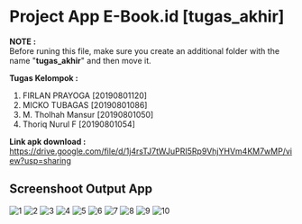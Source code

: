 # Project App E-Book.id [tugas_akhir]

**NOTE :**\
Before runing this file, make sure you create an additional folder with the name "**tugas_akhir**" and then move it.

**Tugas Kelompok :**
1. FIRLAN PRAYOGA    [20190801120]
2. MICKO TUBAGAS     [20190801086]
3. M. Tholhah Mansur [20190801050]
4. Thoriq Nurul F    [20190801054]

**Link apk download :**\
https://drive.google.com/file/d/1j4rsTJ7tWJuPRI5Rp9VhjYHVm4KM7wMP/view?usp=sharing

## Screenshoot Output App

![1](https://user-images.githubusercontent.com/54829600/177025597-ba71e65a-8a90-4004-a610-f9a0a6d133f3.png)
![2](https://user-images.githubusercontent.com/54829600/177025600-b5e41b55-ff60-4306-8442-41c133166302.png)
![3](https://user-images.githubusercontent.com/54829600/177025601-3a6d6e78-eafd-47a5-9eb5-79b2cabab9b2.png)
![4](https://user-images.githubusercontent.com/54829600/177025602-8721d20d-72b3-4398-bff3-84cd4807e151.png)
![5](https://user-images.githubusercontent.com/54829600/177025603-756efe0e-aa86-4a38-a94b-53a513420b32.png)
![6](https://user-images.githubusercontent.com/54829600/177025605-620af18c-494f-491d-8e16-178fd56c5d1e.png)
![7](https://user-images.githubusercontent.com/54829600/177025606-c96c64e6-fe07-4c27-b2bf-a39c6c99ef49.png)
![8](https://user-images.githubusercontent.com/54829600/177025607-01bd4c6c-3149-4eef-bb25-dc0b59a9deef.png)
![9](https://user-images.githubusercontent.com/54829600/177025609-bc0ab75f-3161-46b8-bf44-b83b35c3f19a.png)
![10](https://user-images.githubusercontent.com/54829600/177436306-a7fa25a7-6952-46a9-8ad9-f4369ee79d5f.png)
